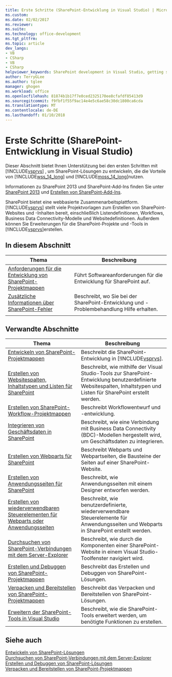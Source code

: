 ```yaml
---
title: Erste Schritte (SharePoint-Entwicklung in Visual Studio) | Microsoft Docs
ms.custom: 
ms.date: 02/02/2017
ms.reviewer: 
ms.suite: 
ms.technology: office-development
ms.tgt_pltfrm: 
ms.topic: article
dev_langs:
- VB
- CSharp
- VB
- CSharp
helpviewer_keywords: SharePoint development in Visual Studio, getting started
author: TerryGLee
ms.author: tglee
manager: ghogen
ms.workload: office
ms.openlocfilehash: 81874b1b17f7e0ced2325170ee8cfafdf85413d9
ms.sourcegitcommit: f9fbf1f55f9ac14e4e5c6ae58c30dc1800ca6cda
ms.translationtype: MT
ms.contentlocale: de-DE
ms.lasthandoff: 01/10/2018
---
```

# <a name="getting-started-sharepoint-development-in-visual-studio"></a>Erste Schritte (SharePoint-Entwicklung in Visual Studio)
  Dieser Abschnitt bietet Ihnen Unterstützung bei den ersten Schritten mit [!INCLUDE[vsprvs](../sharepoint/includes/vsprvs-md.md)] , um SharePoint-Lösungen zu entwickeln, die die Vorteile von [!INCLUDE[wss_14_long](../sharepoint/includes/wss-14-long-md.md)] und [!INCLUDE[moss_14_long](../sharepoint/includes/moss-14-long-md.md)]nutzen.  
  
 Informationen zu SharePoint 2013 und SharePoint-Add-Ins finden Sie unter [SharePoint 2013](http://msdn.microsoft.com/library/jj162979.aspx) und [Erstellen von SharePoint-Add-Ins](http://msdn.microsoft.com/library/office/apps/jj163230%28v=office.15%29.aspx).  
  
 SharePoint bietet eine webbasierte Zusammenarbeitsplattform. [!INCLUDE[vsprvs](../sharepoint/includes/vsprvs-md.md)] stellt viele Projektvorlagen zum Erstellen von SharePoint-Websites und -Inhalten bereit, einschließlich Listendefinitionen, Workflows, Business Data Connectivity-Modelle und Websitedefinitionen. Außerdem können Sie Erweiterungen für die SharePoint-Projekte und -Tools in [!INCLUDE[vsprvs](../sharepoint/includes/vsprvs-md.md)]erstellen.  
  
## <a name="in-this-section"></a>In diesem Abschnitt  
  
|Thema|Beschreibung|  
|-----------|-----------------|  
|[Anforderungen für die Entwicklung von SharePoint-Projektmappen](../sharepoint/requirements-for-developing-sharepoint-solutions.md)|Führt Softwareanforderungen für die Entwicklung für SharePoint auf.|  
|[Zusätzliche Informationen über SharePoint-Fehler](../sharepoint/additional-information-for-sharepoint-errors.md)|Beschreibt, wo Sie bei der SharePoint-Entwicklung und -Problembehandlung Hilfe erhalten.|  
|||  
  
## <a name="related-sections"></a>Verwandte Abschnitte  
  
|Thema|Beschreibung|  
|-----------|-----------------|  
|[Entwickeln von SharePoint-Projektmappen](../sharepoint/developing-sharepoint-solutions.md)|Beschreibt die SharePoint-Entwicklung in [!INCLUDE[vsprvs](../sharepoint/includes/vsprvs-md.md)].|  
|[Erstellen von Websitespalten, Inhaltstypen und Listen für SharePoint](../sharepoint/creating-site-columns-content-types-and-lists-for-sharepoint.md)|Beschreibt, wie mithilfe der Visual Studio-Tools zur SharePoint-Entwicklung benutzerdefinierte Websitespalten, Inhaltstypen und Listen für SharePoint erstellt werden.|  
|[Erstellen von SharePoint-Workflow-Projektmappen](../sharepoint/creating-sharepoint-workflow-solutions.md)|Beschreibt Workflowentwurf und -entwicklung.|  
|[Integrieren von Geschäftsdaten in SharePoint](../sharepoint/integrating-business-data-into-sharepoint.md)|Beschreibt, wie eine Verbindung mit Business Data Connectivity (BDC)-Modellen hergestellt wird, um Geschäftsdaten zu integrieren.|  
|[Erstellen von Webparts für SharePoint](../sharepoint/creating-web-parts-for-sharepoint.md)|Beschreibt Webparts und Webpartseiten, die Bausteine der Seiten auf einer SharePoint-Website.|  
|[Erstellen von Anwendungsseiten für SharePoint](../sharepoint/creating-application-pages-for-sharepoint.md)|Beschreibt, wie Anwendungsseiten mit einem Designer entworfen werden.|  
|[Erstellen von wiederverwendbaren Steuerelementen für Webparts oder Anwendungsseiten](../sharepoint/creating-reusable-controls-for-web-parts-or-application-pages.md)|Beschreibt, wie benutzerdefinierte, wiederverwendbare Steuerelemente für Anwendungsseiten und Webparts in SharePoint erstellt werden.|  
|[Durchsuchen von SharePoint-Verbindungen mit dem Server-Explorer](../sharepoint/browsing-sharepoint-connections-using-server-explorer.md)|Beschreibt, wie durch die Komponenten einer SharePoint-Website in einem Visual Studio-Toolfenster navigiert wird.|  
|[Erstellen und Debuggen von SharePoint-Projektmappen](../sharepoint/building-and-debugging-sharepoint-solutions.md)|Beschreibt das Erstellen und Debuggen von SharePoint-Lösungen.|  
|[Verpacken und Bereitstellen von SharePoint-Projektmappen](../sharepoint/packaging-and-deploying-sharepoint-solutions.md)|Beschreibt das Verpacken und Bereitstellen von SharePoint-Lösungen.|  
|[Erweitern der SharePoint-Tools in Visual Studio](../sharepoint/extending-the-sharepoint-tools-in-visual-studio.md)|Beschreibt, wie die SharePoint-Tools erweitert werden, um benötigte Funktionen zu erstellen.|  
  
## <a name="see-also"></a>Siehe auch  
 [Entwickeln von SharePoint-Lösungen](../sharepoint/developing-sharepoint-solutions.md)   
 [Durchsuchen von SharePoint-Verbindungen mit dem Server-Explorer](../sharepoint/browsing-sharepoint-connections-using-server-explorer.md)   
 [Erstellen und Debuggen von SharePoint-Lösungen](../sharepoint/building-and-debugging-sharepoint-solutions.md)   
 [Verpacken und Bereitstellen von SharePoint-Projektmappen](../sharepoint/packaging-and-deploying-sharepoint-solutions.md)  
  
  